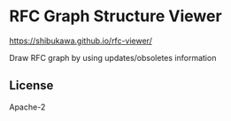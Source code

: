# RFC Graph Structure Viewer

https://shibukawa.github.io/rfc-viewer/

Draw RFC graph by using updates/obsoletes information

## License

Apache-2